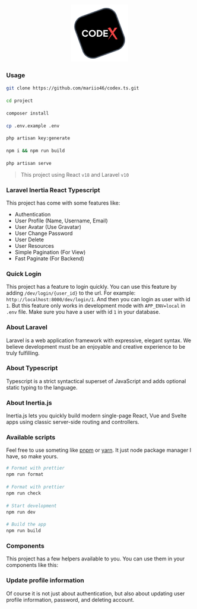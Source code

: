 <p  align="center"> <a  href="https://laravel.com/docs/10.x/starter-kits#breeze-and-inertia"  target="_blank"> <img  src="https://raw.githubusercontent.com/mariio46/codex.ts/master/codex.png"  alt="Laravel Logo"> </a> </p>

### Usage

```bash
git clone https://github.com/mariio46/codex.ts.git

cd project

composer install

cp .env.example .env

php artisan key:generate

npm i && npm run build

php artisan serve
```

> This project using React `v18` and Laravel `v10`

### Laravel Inertia React Typescript

This project has come with some features like:

-   Authentication
-   User Profile (Name, Username, Email)
-   User Avatar (Use Gravatar)
-   User Change Password
-   User Delete
-   User Resources
-   Simple Pagination (For View)
-   Fast Paginate (For Backend)

### Quick Login

This project has a feature to login quickly. You can use this feature by adding `/dev/login/{user_id}` to the url. For example: `http://localhost:8000/dev/login/1`. And then you can login as user with id `1`. But this feature only works in development mode with `APP_ENV=local` in `.env` file. Make sure you have a user with id `1` in your database.

### About Laravel

Laravel is a web application framework with expressive, elegant syntax. We believe development must be an enjoyable and creative experience to be truly fulfilling.

### About Typescript

Typescript is a strict syntactical superset of JavaScript and adds optional static typing to the language.

### About Inertia.js

Inertia.js lets you quickly build modern single-page React, Vue and Svelte apps using classic server-side routing and controllers.

### Available scripts

Feel free to use someting like [pnpm](https://pnpm.io/) or [yarn](https://yarnpkg.com/). It just node package manager I have, so make yours.

```bash
# Format with prettier
npm run format

# Format with prettier
npm run check

# Start development
npm run dev

# Build the app
npm run build
```

### Components

This project has a few helpers available to you. You can use them in your components like this:

### Update profile information

Of course it is not just about authentication, but also about updating user profile information, password, and deleting account.
